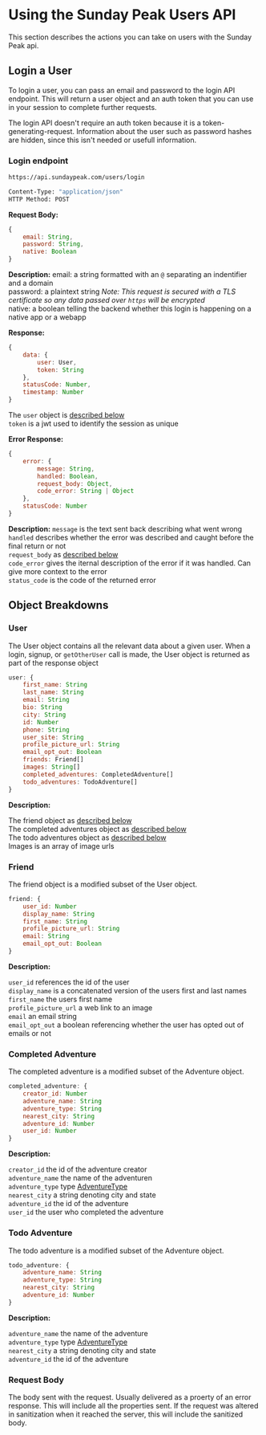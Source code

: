 # Using the Sunday Peak Users API

This section describes the actions you can take on users with the Sunday Peak api.

## Login a User

To login a user, you can pass an email and password to the login API endpoint. This will return a user object and an auth token that you can use in your session to complete further requests.

The login API doesn't require an auth token because it is a token-generating-request. Information about the user such as password hashes are hidden, since this isn't needed or usefull information.

### Login endpoint

```bash
https://api.sundaypeak.com/users/login

Content-Type: "application/json"
HTTP Method: POST
```

**Request Body:**
```javascript
{
    email: String,
    password: String,
    native: Boolean
}
```

**Description:**
email: a string formatted with an `@` separating an indentifier and a domain  
password: a plaintext string *Note: This request is secured with a TLS certificate so any data passed over `https` will be encrypted*  
native: a boolean telling the backend whether this login is happening on a native app or a webapp 

**Response:**
```javascript
{
    data: {
        user: User,
        token: String
    },
    statusCode: Number,
    timestamp: Number
}
```

The `user` object is [described below](#user)  
`token` is a jwt used to identify the session as unique  

**Error Response:**
```javascript
{
    error: {
        message: String,
        handled: Boolean,
        request_body: Object,
        code_error: String | Object
    },
    statusCode: Number
}
```

**Description:**
`message` is the text sent back describing what went wrong  
`handled` describes whether the error was described and caught before the final return or not  
`request_body` as [described below](#request-body)  
`code_error` gives the iternal description of the error if it was handled. Can give more context to the error  
`status_code` is the code of the returned error  


## Object Breakdowns

### User

The User object contains all the relevant data about a given user. When a login, signup, or `getOtherUser` call is made, the User object is returned as part of the response object

```javascript
user: {
    first_name: String
    last_name: String
    email: String
    bio: String
    city: String
    id: Number
    phone: String
    user_site: String
    profile_picture_url: String
    email_opt_out: Boolean
    friends: Friend[]
    images: String[]
    completed_adventures: CompletedAdventure[]
    todo_adventures: TodoAdventure[]
}
```

**Description:**

The friend object as [described below](#friend)  
The completed adventures object as [described below](#completed-adventure)  
The todo adventures object as [described below](#todo-adventure)  
Images is an array of image urls

### Friend

The friend object is a modified subset of the User object.

```javascript
friend: {
    user_id: Number
    display_name: String
    first_name: String
    profile_picture_url: String
    email: String
    email_opt_out: Boolean
}
```

**Description:**

`user_id` references the id of the user  
`display_name` is a concatenated version of the users first and last names  
`first_name` the users first name  
`profile_picture_url` a web link to an image  
`email` an email string  
`email_opt_out` a boolean referencing whether the user has opted out of emails or not  

### Completed Adventure

The completed adventure is a modified subset of the Adventure object.

```javascript
completed_adventure: {
    creator_id: Number
    adventure_name: String
    adventure_type: String
    nearest_city: String
    adventure_id: Number
    user_id: Number
}
```

**Description:**

`creator_id` the id of the adventure creator  
`adventure_name` the name of the adventuren  
`adventure_type` type [AdventureType](#adventuretype)  
`nearest_city` a string denoting city and state  
`adventure_id` the id of the adventure  
`user_id` the user who completed the adventure  

### Todo Adventure

The todo adventure is a modified subset of the Adventure object.

```javascript
todo_adventure: {
    adventure_name: String
    adventure_type: String
    nearest_city: String
    adventure_id: Number
}
```

**Description:**

`adventure_name` the name of the adventure  
`adventure_type` type [AdventureType](#adventuretype)  
`nearest_city` a string denoting city and state  
`adventure_id` the id of the adventure  

### Request Body

The body sent with the request. Usually delivered as a proerty of an error response. This will include all the properties sent. If the request was altered in sanitization when it reached the server, this will include the sanitized body.
